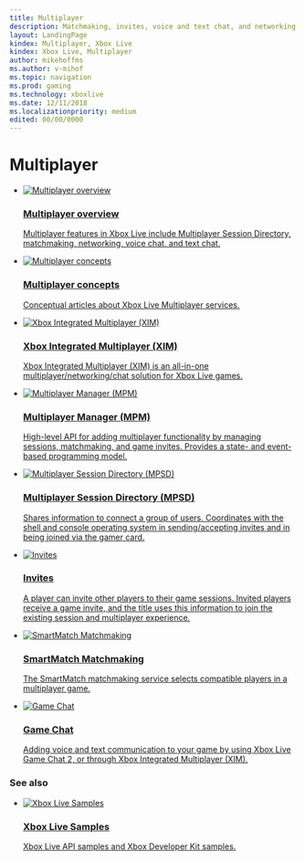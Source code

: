 ```yaml
---
title: Multiplayer
description: Matchmaking, invites, voice and text chat, and networking.
layout: LandingPage
kindex: Multiplayer, Xbox Live
kindex: Xbox Live, Multiplayer
author: mikehoffms
ms.author: v-mihof
ms.topic: navigation
ms.prod: gaming
ms.technology: xboxlive
ms.date: 12/11/2018
ms.localizationpriority: medium
edited: 00/00/0000
---
```


<h1>Multiplayer</h1>

<ul class="cardsF panelContent cols cols2">
    <li>
        <a href="live-multiplayer-intro.md">
            <div class="cardSize">
                <div class="cardPadding">
                    <div class="card">
                        <div class="cardImageOuter">
                            <div class="cardImage">
                                <img src="https://docs.microsoft.com/media/common/i_overview.svg" alt="Multiplayer overview"/>
                            </div>
                        </div>
                        <div class="cardText">
                            <h3>Multiplayer overview</h3>
                            <p>Multiplayer features in Xbox Live include Multiplayer Session Directory, matchmaking, networking, voice chat, and text chat.</p>
                        </div>
                    </div>
                </div>
            </div>
        </a>
    </li>
    <li>
        <a href="concepts/live-multiplayer-concepts-nav.md">
            <div class="cardSize">
                <div class="cardPadding">
                    <div class="card">
                        <div class="cardImageOuter">
                            <div class="cardImage">
                                <img src="https://docs.microsoft.com/media/common/i_reference.svg" alt="Multiplayer concepts"/>
                            </div>
                        </div>
                        <div class="cardText">
                            <h3>Multiplayer concepts</h3>
                            <p>Conceptual articles about Xbox Live Multiplayer services.</p>
                        </div>
                    </div>
                </div>
            </div>
        </a>
    </li>
    <li>
        <a href="xim/live-xim-nav.md">
            <div class="cardSize">
                <div class="cardPadding">
                    <div class="card">
                        <div class="cardImageOuter">
                            <div class="cardImage">
                                <img src="https://docs.microsoft.com/media/common/i_agent.svg" alt="Xbox Integrated Multiplayer (XIM)"/>
                            </div>
                        </div>
                        <div class="cardText">
                            <h3>Xbox Integrated Multiplayer (XIM)</h3>
                            <p>Xbox Integrated Multiplayer (XIM) is an all-in-one multiplayer/networking/chat solution for Xbox Live games.</p>
                        </div>
                    </div>
                </div>
            </div>
        </a>
    </li>
    <li>
        <a href="mpm/live-multiplayer-manager-nav.md">
            <div class="cardSize">
                <div class="cardPadding">
                    <div class="card">
                        <div class="cardImageOuter">
                            <div class="cardImage">
                                <img src="https://docs.microsoft.com/media/common/i_agent.svg" alt="Multiplayer Manager (MPM)"/>
                            </div>
                        </div>
                        <div class="cardText">
                            <h3>Multiplayer Manager (MPM)</h3>
                            <p>High-level API for adding multiplayer functionality by managing sessions, matchmaking, and game invites. Provides a state- and event-based programming model.</p>
                        </div>
                    </div>
                </div>
            </div>
        </a>
    </li>
    <li>
        <a href="mpsd/live-mpsd-nav.md">
            <div class="cardSize">
                <div class="cardPadding">
                    <div class="card">
                        <div class="cardImageOuter">
                            <div class="cardImage">
                                <img src="https://docs.microsoft.com/media/common/i_library.svg" alt="Multiplayer Session Directory (MPSD)"/>
                            </div>
                        </div>
                        <div class="cardText">
                            <h3>Multiplayer Session Directory (MPSD)</h3>
                            <p>Shares information to connect a group of users. Coordinates with the shell and console operating system in sending/accepting invites and in being joined via the gamer card.</p>
                        </div>
                    </div>
                </div>
            </div>
        </a>
    </li>
    <li>
        <a href="invites/live-invites-nav.md">
            <div class="cardSize">
                <div class="cardPadding">
                    <div class="card">
                        <div class="cardImageOuter">
                            <div class="cardImage">
                                <img src="https://docs.microsoft.com/media/common/i_mail.svg" alt="Invites"/>
                            </div>
                        </div>
                        <div class="cardText">
                            <h3>Invites</h3>
                            <p>A player can invite other players to their game sessions. Invited players receive a game invite, and the title uses this information to join the existing session and multiplayer experience.</p>
                        </div>
                    </div>
                </div>
            </div>
        </a>
    </li>
    <li>
        <a href="matchmaking/live-matchmaking-nav.md">
            <div class="cardSize">
                <div class="cardPadding">
                    <div class="card">
                        <div class="cardImageOuter">
                            <div class="cardImage">
                                <img src="https://docs.microsoft.com/media/common/i_pull-request.svg" alt="SmartMatch Matchmaking"/>
                            </div>
                        </div>
                        <div class="cardText">
                            <h3>SmartMatch Matchmaking</h3>
                            <p>The SmartMatch matchmaking service selects compatible players in a multiplayer game.</p>
                        </div>
                    </div>
                </div>
            </div>
        </a>
    </li>
    <li>
        <a href="chat/live-chat-nav.md">
            <div class="cardSize">
                <div class="cardPadding">
                    <div class="card">
                        <div class="cardImageOuter">
                            <div class="cardImage">
                                <img src="https://docs.microsoft.com/media/common/i_blog.svg" alt="Game Chat"/>
                            </div>
                        </div>
                        <div class="cardText">
                            <h3>Game Chat</h3>
                            <p>Adding voice and text communication to your game by using Xbox Live Game Chat 2, or through Xbox Integrated Multiplayer (XIM).</p>
                        </div>
                    </div>
                </div>
            </div>
        </a>
    </li>
</ul>


### See also

<ul class="cardsF panelContent cols cols2">
    <li>
        <a href="../../api-ref/samples.md">
            <div class="cardSize">
                <div class="cardPadding">
                    <div class="card">
                        <div class="cardImageOuter">
                            <div class="cardImage">
                                <img src="https://docs.microsoft.com/media/common/i_download-generic.svg" alt="Xbox Live Samples"/>
                            </div>
                        </div>
                        <div class="cardText">
                            <h3>Xbox Live Samples</h3>
                            <p>Xbox Live API samples and Xbox Developer Kit samples.</p>
                        </div>
                    </div>
                </div>
            </div>
        </a>
    </li>
</ul>
